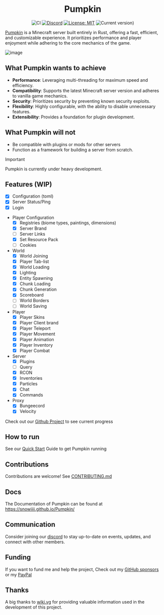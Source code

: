 <div align="center">

# Pumpkin

![CI](https://github.com/Snowiiii/Pumpkin/actions/workflows/rust.yml/badge.svg)
[![Discord](https://img.shields.io/discord/1268592337445978193.svg?label=&logo=discord&logoColor=ffffff&color=7389D8&labelColor=6A7EC2)](https://discord.gg/wT8XjrjKkf)
[![License: MIT](https://img.shields.io/badge/License-MIT-yellow.svg)](https://opensource.org/licenses/MIT)
![Current version)](https://img.shields.io/badge/current_version-1.21.1-blue)

</div>

[Pumpkin](https://snowiiii.github.io/Pumpkin/) is a Minecraft server built entirely in Rust, offering a fast, efficient,
and customizable experience. It prioritizes performance and player enjoyment while adhering to the core mechanics of the game.

![image](https://github.com/user-attachments/assets/7e2e865e-b150-4675-a2d5-b52f9900378e)

## What Pumpkin wants to achieve

- **Performance**: Leveraging multi-threading for maximum speed and efficiency.
- **Compatibility**: Supports the latest Minecraft server version and adheres to vanilla game mechanics.
- **Security**: Prioritizes security by preventing known security exploits.
- **Flexibility**: Highly configurable, with the ability to disable unnecessary features.
- **Extensibility**: Provides a foundation for plugin development.

## What Pumpkin will not

- Be compatible with plugins or mods for other servers
- Function as a framework for building a server from scratch.

> [!IMPORTANT]
> Pumpkin is currently under heavy development.

## Features (WIP)

- [x] Configuration (toml)
- [x] Server Status/Ping
- [x] Login
- Player Configuration
  - [x] Registries (biome types, paintings, dimensions)
  - [x] Server Brand
  - [ ] Server Links
  - [x] Set Resource Pack
  - [ ] Cookies
- World
  - [x] World Joining
  - [x] Player Tab-list
  - [x] World Loading
  - [x] Lighting
  - [x] Entity Spawning
  - [x] Chunk Loading
  - [x] Chunk Generation
  - [x] Scoreboard
  - [ ] World Borders
  - [ ] World Saving
- Player
  - [x] Player Skins
  - [x] Player Client brand
  - [x] Player Teleport
  - [x] Player Movement
  - [x] Player Animation
  - [x] Player Inventory
  - [x] Player Combat
- Server
  - [x] Plugins
  - [ ] Query
  - [x] RCON
  - [x] Inventories
  - [x] Particles
  - [x] Chat
  - [x] Commands
- Proxy
  - [x] Bungeecord
  - [x] Velocity

Check out our [Github Project](https://github.com/users/Snowiiii/projects/12/views/3) to see current progress

## How to run

See our [Quick Start](https://snowiiii.github.io/Pumpkin/about/quick-start.html) Guide to get Pumpkin running

## Contributions

Contributions are welcome! See [CONTRIBUTING.md](CONTRIBUTING.md)

## Docs

The Documentation of Pumpkin can be found at https://snowiiii.github.io/Pumpkin/

## Communication

Consider joining our [discord](https://discord.gg/wT8XjrjKkf) to stay up-to-date on events, updates, and connect with other members.

## Funding

If you want to fund me and help the project, Check out my [GitHub sponsors](https://github.com/sponsors/Snowiiii) or my [PayPal](https://www.paypal.me/alexxmedvedev)

## Thanks

A big thanks to [wiki.vg](https://wiki.vg/) for providing valuable information used in the development of this project.
